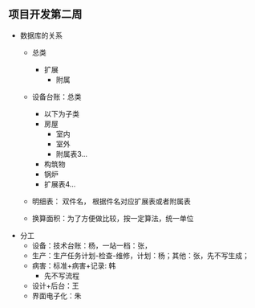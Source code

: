 ## 项目开发第二周
- 数据库的关系
    - 总类
        - 扩展
            - 附属
        
    - 设备台账：总类
        - 以下为子类
        - 房屋
            - 室内
            - 室外
            - 附属表3...
        - 构筑物
        - 锅炉
        - 扩展表4...
    - 明细表： 双件名， 根据件名对应扩展表或者附属表
    - 换算面积：为了方便做比较，按一定算法，统一单位
- 分工
    - 设备：技术台账：杨，一站一档：张，
    - 生产：生产任务计划-检查-维修，计划：杨；其他：张，先不写生成； 
    - 病害：标准+病害+记录: 韩
        - 先不写流程
    - 设计+后台：王
    - 界面电子化：朱